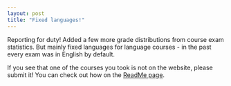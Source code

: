 ```yaml
---
layout: post
title: "Fixed languages!"
---
```


Reporting for duty! Added a few more grade distributions from course exam statistics. But mainly fixed languages for language courses - in the past every exam was in English by default.

If you see that one of the courses you took is not on the website, please submit it! You can check out how on the [ReadMe page](https://mcmikecreations.github.io/tum_info/readme/).
